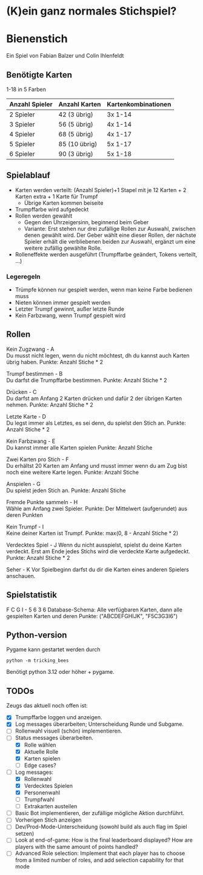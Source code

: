 
# (K)ein ganz normales Stichspiel?

# Bienenstich

Ein Spiel von Fabian Balzer und Colin Ihlenfeldt

## Benötigte Karten

1-18 in 5 Farben

|Anzahl Spieler | Anzahl Karten | Kartenkombinationen|
|---------------|---------------|--------------------|
|2 Spieler |    42 (3 übrig) |    3x 1-14|
|3 Spieler |    56 (5 übrig) |    4x 1-14|
|4 Spieler |    68 (5 übrig) |    4x 1-17|
|5 Spieler |    85 (10 übrig) |    5x 1-17|
|6 Spieler |    90 (3 übrig) |    5x 1-18|

## Spielablauf

- Karten werden verteilt: (Anzahl Spieler)+1 Stapel mit je 12 Karten + 2 Karten extra + 1 Karte für Trumpf
  - Übrige Karten kommen beiseite
- Trumpffarbe wird aufgedeckt
- Rollen werden gewählt
  - Gegen den Uhrzeigersinn, beginnend beim Geber
  - Variante: Erst stehen nur drei zufällige Rollen zur Auswahl, zwischen denen gewählt wird. Der Geber wählt eine dieser Rollen, der nächste Spieler erhält die verbliebenen beiden zur Auswahl, ergänzt um eine weitere zufällig gewählte Rolle.
- Rolleneffekte werden ausgeführt (Trumpffarbe geändert, Tokens verteilt, …)

### Legeregeln

- Trümpfe können nur gespielt werden, wenn man keine Farbe bedienen muss
- Nieten können immer gespielt werden
- Letzter Trumpf gewinnt, außer letzte Runde
- Kein Farbzwang, wenn Trumpf gespielt wird

## Rollen

Kein Zugzwang - A  
Du musst nicht legen, wenn du nicht möchtest, dh du kannst auch Karten übrig haben.
Punkte: Anzahl Stiche * 2

Trumpf bestimmen - B  
Du darfst die Trumpffarbe bestimmen.
Punkte: Anzahl Stiche * 2

Drücken - C  
Du darfst am Anfang 2 Karten drücken und dafür 2 der übrigen Karten nehmen.
Punkte: Anzahl Stiche * 2

Letzte Karte - D  
Du legst immer als Letztes, es sei denn, du spielst den Stich an.
Punkte: Anzahl Stiche * 2

Kein Farbzwang - E  
Du kannst immer alle Karten spielen
Punkte: Anzahl Stiche

Zwei Karten pro Stich - F  
Du erhältst 20 Karten am Anfang und musst immer wenn du am Zug bist noch eine weitere Karte legen.
Punkte: Anzahl Stiche

Anspielen - G  
Du spielst jeden Stich an.
Punkte: Anzahl Stiche

Fremde Punkte sammeln - H  
Wähle am Anfang zwei Spieler.
Punkte: Der Mittelwert (aufgerundet) aus deren Punkten

Kein Trumpf - I  
Keine deiner Karten ist Trumpf.
Punkte: max(0, 8 - Anzahl Stiche * 2)

Verdecktes Spiel - J
Wenn du nicht ausspielst, spielst du deine Karten verdeckt.
Erst am Ende jedes Stichs wird die verdeckte Karte aufgedeckt.
Punkte: Anzahl Stiche * 2

Seher - K
Vor Spielbeginn darfst du dir die Karten eines anderen Spielers anschauen.

## Spielstatistik

F C G I - 5 6 3 6
Database-Schema: Alle verfügbaren Karten, dann alle gespielten Karten und deren Punkte:
("ABCDEFGHIJK", "F5C3G3I6")

## Python-version

Pygame kann gestartet werden durch

```python -m tricking_bees```

Benötigt python 3.12 oder höher + pygame.

## TODOs

Zeugs das aktuell noch offen ist:

- [x] Trumpffarbe loggen und anzeigen.
- [x] Log messages überarbeiten; Unterscheidung Runde und Subgame.
- [ ] Rollenwahl visuell (schön) implementieren.
- [ ] Status messages überarbeiten.
  - [x] Rolle wählen
  - [x] Aktuelle Rolle
  - [x] Karten spielen
  - [ ] Edge cases?
- [ ] Log messages:
  - [x] Rollenwahl
  - [x] Verdecktes Spielen
  - [x] Personenwahl
  - [ ] Trumpfwahl
  - [ ] Extrakarten austeilen
- [ ] Basic Bot implementieren, der zufällige mögliche Aktion durchführt.
- [ ] Vorherigen Stich anzeigen
- [ ] Dev/Prod-Mode-Unterscheidung (sowohl build als auch flag im Spiel setzen)
- [ ] Look at end-of-game: How is the final leaderboard displayed? How are players with the same amount of points handled?
- [ ] Advanced Role selection: Implement that each player has to choose from a limited number of roles, and add selection capability for that mode